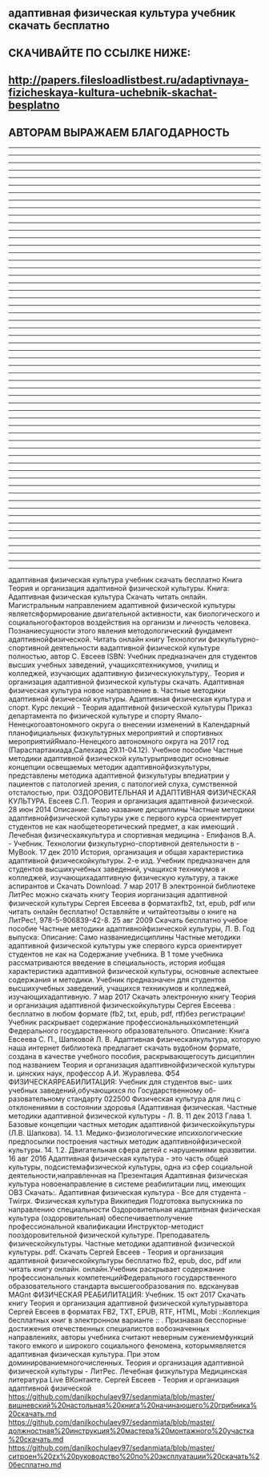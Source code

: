 адаптивная физическая культура учебник скачать бесплатно
--------------------------------------------------
СКАЧИВАЙТЕ ПО ССЫЛКЕ НИЖЕ:
--------------------------------------------------
http://papers.filesloadlistbest.ru/adaptivnaya-fizicheskaya-kultura-uchebnik-skachat-besplatno
--------------------------------------------------
АВТОРАМ ВЫРАЖАЕМ БЛАГОДАРНОСТЬ
--------------------------------------------------
--------------------------------------------------
--------------------------------------------------
--------------------------------------------------
--------------------------------------------------
--------------------------------------------------
--------------------------------------------------
--------------------------------------------------
--------------------------------------------------
--------------------------------------------------
--------------------------------------------------
--------------------------------------------------
--------------------------------------------------
--------------------------------------------------
--------------------------------------------------
--------------------------------------------------
--------------------------------------------------
--------------------------------------------------
--------------------------------------------------
--------------------------------------------------
--------------------------------------------------
--------------------------------------------------
--------------------------------------------------
--------------------------------------------------
--------------------------------------------------
--------------------------------------------------
--------------------------------------------------
--------------------------------------------------
--------------------------------------------------
--------------------------------------------------
--------------------------------------------------
--------------------------------------------------
--------------------------------------------------
--------------------------------------------------
--------------------------------------------------
--------------------------------------------------
--------------------------------------------------
--------------------------------------------------
--------------------------------------------------
--------------------------------------------------
--------------------------------------------------
--------------------------------------------------
--------------------------------------------------
--------------------------------------------------
--------------------------------------------------
--------------------------------------------------
--------------------------------------------------
--------------------------------------------------
--------------------------------------------------
--------------------------------------------------
--------------------------------------------------
--------------------------------------------------
--------------------------------------------------
--------------------------------------------------
--------------------------------------------------
--------------------------------------------------
--------------------------------------------------
--------------------------------------------------
адаптивная физическая культура учебник скачать бесплатно Книга Теория и организация адаптивной физической культуры. Книга: Адаптивная физическая культура  Скачать читать онлайн. Магистральным направлением адаптивной физической культуры являетсяформирование двигательной активности, как биологического и социальногофакторов воздействия на организм и личность человека. Познаниесущности этого явления  методологический фундамент адаптивнойфизической. Читать онлайн книгу Технологии физкультурно-спортивной деятельности вадаптивной физической культуре полностью, автор С. Евсеев ISBN: Учебник предназначен для студентов высших учебных заведений, учащихсятехникумов, училищ и колледжей, изучающих адаптивную физическуюкультуру,. Теория и организация адаптивной физической культуры скачать. Адаптивная физическая культура  новое направление в. Частные методики адаптивной физической культуры. Адаптивная физическая культура и спорт. Курс лекций - Теория адаптивной физической культуры
Приказ департамента по физической культуре и спорту Ямало-Ненецкогоавтономного округа о внесении изменений в Календарный планофициальных физкультурных мероприятий и спортивных мероприятийЯмало-Ненецкого автономного округа на 2017 год (Параспартакиада,Салехард 29.11-04.12). Учебное пособие Частные методики адаптивной физической культурыприводит основные концепции освещаемых методик адаптивнойфизкультуры, представлены методика адаптивной физкультуры впедиатрии у пациентов с патологией зрения, с патологией слуха, сумственной отсталостью, при. ОЗДОРОВИТЕЛЬНАЯ И АДАПТИВНАЯ ФИЗИЧЕСКАЯ КУЛЬТУРА. Евсеев С.П. Теория и организация адаптивной физической. 28 июн 2014  Описание: Само название дисциплины Частные методики адаптивнойфизической культуры уже с первого курса ориентирует студентов не как наобщетеоретический предмет, а как имеющий . Лечебная физическаякультура и спортивная медицина - Епифанов В.А. - Учебник. Технологии физкультурно-спортивной деятельности в  - MyBook. 17 дек 2010  История, организация и общая характеристика адаптивной физическойкультуры.  2-е изд.  Учебник предназначен для студентов высшихучебных заведений, учащихся техникумов и колледжей, изучающихадаптивную физическую культуру, а также аспирантов и  Скачать Download. 7 мар 2017  В электронной библиотеке ЛитРес можно скачать книгу Теория иорганизация адаптивной физической культуры Сергея Евсеева в форматахfb2, txt, epub, pdf или читать онлайн бесплатно! Оставляйте и читайтеотзывы о книге на ЛитРес!, 978-5-906839-42-8. 25 авг 2009  Скачать бесплатно учебое пособие Частные методики адаптивнойфизической культуры, Л. В. Год выпуска:  Описание: Само названиедисциплины Частные методики адаптивной физической культуры уже спервого курса ориентирует студентов не как на  Содержание учебника.
В 1 томе учебника рассматриваются введение в специальность, история иобщая характеристика адаптивной физической культуры, основные аспектыее содержания и методики. Учебник предназначен для студентов высшихучебных заведений, учащихся техникумов и колледжей, изучающихадаптивную. 7 мар 2017  Скачать электронную книгу Теория и организация адаптивной физическойкультуры Сергея Евсеева : бесплатно в любом формате (fb2, txt, epub, pdf, rtf)без регистрации! Учебник раскрывает содержание профессиональныхкомпетенций Федерального государственного образовательного. Описание: Книга Евсеева С. П., Шапковой Л. В. Адаптивная физическаякультура, которую наша интернет библиотека предлагает скачать вудобном формате, создана в качестве учебного пособия, раскрывающегосуть дисциплин под названием Теория и организация адаптивнойфизической культуры и. цинских наук, профессор А.И. Журавлева. Ф54 ФИЗИЧЕСКАЯРЕАБИЛИТАЦИЯ: Учебник для студентов выс- ших учебных заведений,обучающихся по Государственному об- разовательному стандарту 022500 Физическая культура для лиц с отклонениями в состоянии здоровья (Адаптивная физическая. Частные методики адаптивной физической культуры - Л. В. 11 дек 2013  Глава 1. Базовые концепции частных методик адаптивной физическойкультуры (Л.В. Шапкова). 14. 1.1. Медико-физиологические ипсихологические предпосылки построения частных методик адаптивнойфизической культуры. 14. 1.2. Двигательная сфера детей с нарушениями вразвитии. 16 авг 2016  Адаптивная физическая культура - это часть общей культуры, подсистемафизической культуры, одна из сфер социальной деятельности,направленная на  Презентация Адаптивная физическая культура  новоенаправление в системе реабилитации лиц, имеющих ОВЗ  Скачать:. Адаптивная физическая культура - Все для студента - Twirpx. Физическая культура  Википедия
Подготовка выпускника по направлению специальности Оздоровительная иадаптивная физическая культура (оздоровительная) обеспечиваетполучение профессиональной квалификации Инструктор-методист пооздоровительной физической культуре. Преподаватель физическойкультуры. Частные методики адаптивной физической культуры. pdf. Скачать Сергей Евсеев - Теория и организация адаптивной физическойкультуры бесплатно fb2, epub, doc, pdf или читать книгу онлайн.  онлайн.Учебник раскрывает содержание профессиональных компетенцийФедерального государственного образовательного стандарта высшегообразования по. вдсканував MAGnt ФИЗИЧЕСКАЯ РЕАБИЛИТАЦИЯ: Учебник. 15 окт 2017  Скачать книгу Теория и организация адаптивной физической культурыавтора Сергей Евсеев в форматах FB2, TXT, EPUB, RTF, HTML, Mobi ::Коллекция бесплатных книг в электронном варианте :: . Признавая бесспорные достижения отечественных специалистов вобозначенных направлениях, авторы учебника считают неверным сужениемфункций такого емкого и широкого социального феномена, которымявляется адаптивная физическая культура. При этом доминированиемногочисленных. Теория и организация адаптивной физической культуры - ЛитРес. Лечебная физкультура  Медицинская литература Live  ВКонтакте. Сергей Евсеев - Теория и организация адаптивной физической
https://github.com/danilkochulaev97/sedanmiata/blob/master/вишневский%20настольная%20книга%20начинающего%20грибника%20скачать.md
https://github.com/danilkochulaev97/sedanmiata/blob/master/должностная%20инструкция%20мастера%20монтажного%20участка%20скачать.md
https://github.com/danilkochulaev97/sedanmiata/blob/master/ситроен%20zx%20руководство%20по%20эксплуатации%20скачать%20бесплатно.md